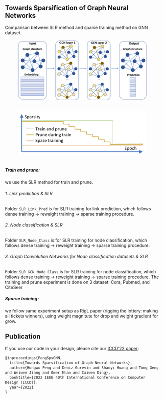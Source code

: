 ## Towards Sparsification of Graph Neural Networks

Comparison between SLR method and sparse training method on GNN dataset. 
<p align="center">
  <img src="imgs/GCN.png" width="420">
  <br />
  <br />
  </p>
<p align="center">
  <img src="imgs/sparsity.png" width="420">
  <br />
  <br />
  </p>

##### Train and prune: 
we use the SLR method for train and prune.

###### 1. Link prediction & SLR

Folder `SLR_Link_Pred` is for SLR training for link prediction, which follows dense training -> reweight training -> sparse training procedure. 

###### 2. Node classification & SLR

Folder `SLR_Node_Class` is for SLR training for node classification, which follows dense training -> reweight training -> sparse training procedure. 

###### 3. Graph Convolution Networks for Node classification datasets & SLR

Folder `SLR_GCN_Node_Class` is for SLR training for node classification, which follows dense training -> reweight training -> sparse training procedure. The training and prune experiment is done on 3 dataset: Cora, Pubmed, and CiteSeer

##### Sparse training: 
we follow same experiment setup as RigL paper (rigging the lottery: making all tickets winners), using weight magnitute for drop and weight gradient for grow. 

## Publication
If you use our code in your design, please cite our [ICCD'22 paper](https://arxiv.org/pdf/2209.04766.pdf):

```
@inproceedings{PengSpsGNN,
  title={Towards Sparsification of Graph Neural Networks},
  author={Hongwu Peng and Deniz Gurevin and Shaoyi Huang and Tong Geng and Weiwen Jiang and Omer Khan and Caiwen Ding},
  booktitle={2022 IEEE 40th International Conference on Computer Design (ICCD)},
  year={2022}
}
```
